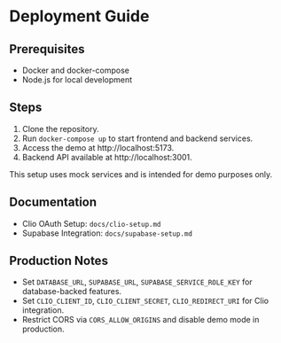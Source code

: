 # Deployment Guide

## Prerequisites
- Docker and docker-compose
- Node.js for local development

## Steps
1. Clone the repository.
2. Run `docker-compose up` to start frontend and backend services.
3. Access the demo at http://localhost:5173.
4. Backend API available at http://localhost:3001.

This setup uses mock services and is intended for demo purposes only.

## Documentation
- Clio OAuth Setup: `docs/clio-setup.md`
- Supabase Integration: `docs/supabase-setup.md`

## Production Notes
- Set `DATABASE_URL`, `SUPABASE_URL`, `SUPABASE_SERVICE_ROLE_KEY` for database-backed features.
- Set `CLIO_CLIENT_ID`, `CLIO_CLIENT_SECRET`, `CLIO_REDIRECT_URI` for Clio integration.
- Restrict CORS via `CORS_ALLOW_ORIGINS` and disable demo mode in production.
